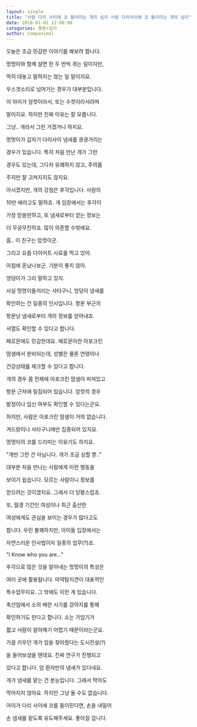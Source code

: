 ```yaml
---
layout: single
title: "사람 다리 사리에 코 들이미는 개의 심리 사람 다리사이에 코 들이미는 개의 심리"
date: 2018-01-01 12:00:00
categories: 행동+심리
author: Companimal
---
```


오늘은 조금 민감한 이야기를 해보려 합니다.

멍멍이와 함께 살면 한 두 번씩 겪는 일이지만,

딱히 대놓고 말하지는 않는 일 말이지요.

우스갯소리로 넘어가는 경우가 대부분입니다.

이 아이가 암컷이라서, 또는 수컷이라서라며

말이지요. 하지만 진짜 이유는 잘 모릅니다.

그냥.. 개라서 그런 거겠거니 하지요.

멍멍이가 갑자기 다리사이 냄새를 킁킁거리는

경우가 있습니다. 특히 처음 만난 개가 그런

경우도 있는데, 그다지 유쾌하지 않고, 주의를

주지만 잘 고쳐지지도 않지요.

아시겠지만, 개의 강점은 후각입니다. 사람의

10만 배라고도 말하죠. 개 입장에서는 후각이

가장 믿을만하고, 또 냄새로부터 얻는 정보는

더 무궁무진하죠. 많이 의존할 수밖에요.

흠.. 이 친구는 암컷이군.

그리고 요즘 다이어트 사료를 먹고 있어.

아침에 혼났나보군. 기분이 좋지 않아.

엉덩이가 그리 말하고 있지.

사실 멍멍이들끼리는 사타구니, 엉덩이 냄새를

확인하는 건 일종의 인사입니다. 항문 부근의

항문낭 냄새로부터 개의 정보를 얻어내죠.

서열도 확인할 수 있다고 합니다.

페로몬에도 민감한데요. 페로몬이란 아포크린

땀샘에서 분비되는데, 성별은 물론 연령이나

건강상태를 체크할 수 있다고 합니다.

개의 경우 몸 전체에 아포크린 땀샘이 퍼져있고

항문 근처에 밀집되어 있습니다. 암컷의 경우

발정이나 임신 여부도 확인할 수 있다는군요.

하지만, 사람은 아포크린 땀샘이 거의 없습니다.

겨드랑이나 사타구니에만 집중되어 있지요.

멍멍이의 코를 드리미는 이유기도 하지요.

"개만 그런 건 아닙니다. 개가 조금 심할 뿐.."

대부분 처음 만나는 사람에게 이런 행동을

보이기 쉽습니다. 모르는 사람이니 정보를

얻으려는 것이겠지요. 그래서 더 당황스럽죠.

또, 월경 기간인 여성이나 최근 출산한

여성에게도 관심을 보이는 경우가 많다고도

합니다. 우린 불쾌하지만, 아이들 입장에서는

자연스러운 인사법이자 일종의 업무(?)죠.

"I Know who you are..."

후각으로 많은 것을 알아내는 멍멍이의 특성은

여러 곳에 활용됩니다. 마약탐지견이 대표적인

특수업무지요. 그 밖에도 이런 게 있습니다.

축산업에서 소의 배란 시기를 강아지를 통해

확인하기도 한다고 합니다. 소는 가임기가

짧고 사람이 알아채기 어렵기 때문이라는군요.

가끔 키우던 개가 암을 찾아줬다는 도시전설(?)

을 들어보셨을 텐데요. 진짜 연구가 진행되고

있다고 합니다. 암 환자만의 냄새가 있다네요.

개가 냄새를 맡는 건 본능입니다. 그래서 막아도

막아지지 않아요. 하지만 그냥 둘 수도 없습니다.

아이가 다리 사이에 코를 들이민다면, 손을 내밀어

손 냄새를 맡도록 유도해주세요. 좋아질 겁니다.
